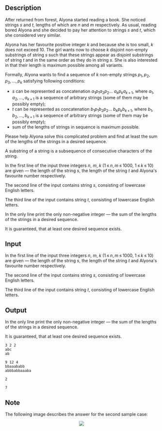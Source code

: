 ## Description

<div><p>After returned from forest, Alyona started reading a book. She noticed strings <span class="tex-span"><i>s</i></span> and <span class="tex-span"><i>t</i></span>, lengths of which are <span class="tex-span"><i>n</i></span> and <span class="tex-span"><i>m</i></span> respectively. As usual, reading bored Alyona and she decided to pay her attention to strings <span class="tex-span"><i>s</i></span> and <span class="tex-span"><i>t</i></span>, which she considered very similar.</p><p>Alyona has her favourite positive integer <span class="tex-span"><i>k</i></span> and because she is too small, <span class="tex-span"><i>k</i></span> does not exceed <span class="tex-span">10</span>. The girl wants now to choose <span class="tex-span"><i>k</i></span> disjoint non-empty substrings of string <span class="tex-span"><i>s</i></span> such that these strings appear as disjoint substrings of string <span class="tex-span"><i>t</i></span> and in the same order as they do in string <span class="tex-span"><i>s</i></span>. She is also interested in that their length is maximum possible among all variants.</p><p>Formally, Alyona wants to find a sequence of <span class="tex-span"><i>k</i></span> non-empty strings <span class="tex-span"><i>p</i><sub class="lower-index">1</sub>, <i>p</i><sub class="lower-index">2</sub>, <i>p</i><sub class="lower-index">3</sub>, ..., <i>p</i><sub class="lower-index"><i>k</i></sub></span> satisfying following conditions:</p><ul> <li> <span class="tex-span"><i>s</i></span> can be represented as concatenation <span class="tex-span"><i>a</i><sub class="lower-index">1</sub><i>p</i><sub class="lower-index">1</sub><i>a</i><sub class="lower-index">2</sub><i>p</i><sub class="lower-index">2</sub>... <i>a</i><sub class="lower-index"><i>k</i></sub><i>p</i><sub class="lower-index"><i>k</i></sub><i>a</i><sub class="lower-index"><i>k</i> + 1</sub></span>, where <span class="tex-span"><i>a</i><sub class="lower-index">1</sub>, <i>a</i><sub class="lower-index">2</sub>, ..., <i>a</i><sub class="lower-index"><i>k</i> + 1</sub></span> is a sequence of arbitrary strings (some of them may be possibly empty); </li><li> <span class="tex-span"><i>t</i></span> can be represented as concatenation <span class="tex-span"><i>b</i><sub class="lower-index">1</sub><i>p</i><sub class="lower-index">1</sub><i>b</i><sub class="lower-index">2</sub><i>p</i><sub class="lower-index">2</sub>... <i>b</i><sub class="lower-index"><i>k</i></sub><i>p</i><sub class="lower-index"><i>k</i></sub><i>b</i><sub class="lower-index"><i>k</i> + 1</sub></span>, where <span class="tex-span"><i>b</i><sub class="lower-index">1</sub>, <i>b</i><sub class="lower-index">2</sub>, ..., <i>b</i><sub class="lower-index"><i>k</i> + 1</sub></span> is a sequence of arbitrary strings (some of them may be possibly empty); </li><li> sum of the lengths of strings in sequence is maximum possible. </li></ul><p>Please help Alyona solve this complicated problem and find at least the sum of the lengths of the strings in a desired sequence.</p><p>A <span class="tex-font-style-it">substring</span> of a string is a subsequence of consecutive characters of the string.</p></div><div class="input-specification"><p>In the first line of the input three integers <span class="tex-span"><i>n</i></span>, <span class="tex-span"><i>m</i></span>, <span class="tex-span"><i>k</i></span> (<span class="tex-span">1 ≤ <i>n</i>, <i>m</i> ≤ 1000</span>, <span class="tex-span">1 ≤ <i>k</i> ≤ 10</span>) are given&nbsp;— the length of the string <span class="tex-span"><i>s</i></span>, the length of the string <span class="tex-span"><i>t</i></span> and Alyona's favourite number respectively.</p><p>The second line of the input contains string <span class="tex-span"><i>s</i></span>, consisting of lowercase English letters.</p><p>The third line of the input contains string <span class="tex-span"><i>t</i></span>, consisting of lowercase English letters.</p></div><div class="output-specification"><p>In the only line print the only non-negative integer&nbsp;— the sum of the lengths of the strings in a desired sequence.</p><p><span class="tex-font-style-bf">It is guaranteed</span>, that at least one desired sequence exists.</p></div>

## Input

<p>In the first line of the input three integers <span class="tex-span"><i>n</i></span>, <span class="tex-span"><i>m</i></span>, <span class="tex-span"><i>k</i></span> (<span class="tex-span">1 ≤ <i>n</i>, <i>m</i> ≤ 1000</span>, <span class="tex-span">1 ≤ <i>k</i> ≤ 10</span>) are given&nbsp;— the length of the string <span class="tex-span"><i>s</i></span>, the length of the string <span class="tex-span"><i>t</i></span> and Alyona's favourite number respectively.</p><p>The second line of the input contains string <span class="tex-span"><i>s</i></span>, consisting of lowercase English letters.</p><p>The third line of the input contains string <span class="tex-span"><i>t</i></span>, consisting of lowercase English letters.</p>

## Output

<p>In the only line print the only non-negative integer&nbsp;— the sum of the lengths of the strings in a desired sequence.</p><p><span class="tex-font-style-bf">It is guaranteed</span>, that at least one desired sequence exists.</p>





```input1
3 2 2
abc
ab

```




```input2
9 12 4
bbaaababb
abbbabbaaaba

```




```output1
2

```




```output2
7

```



## Note

<p>The following image describes the answer for the second sample case:</p><center> <img class="tex-graphics" src="file://KuT6cRvu.png" style="max-width: 100.0%;max-height: 100.0%;"></center>

